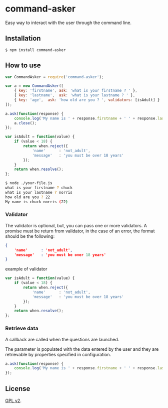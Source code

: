 command-asker
================

Easy way to interact with the user through the command line.

## Installation

    $ npm install command-asker
    
## How to use 

```js
var CommandAsker = require('command-asker');

var a = new CommandAsker([
    { key: 'firstname', ask: 'what is your firstname ? ' },
    { key: 'lastname',  ask: 'what is your lastname ? ' },
    { key: 'age',  ask: 'how old are you ? ', validators: [isAdult] }
]);

a.ask(function(response) {
    console.log('My name is ' + response.firstname + ' ' + response.lastname + ' (' + response.age + ')');
    a.close();
});

var isAdult = function(value) {
    if (value < 18) {
        return when.reject({
            'name'      : 'not_adult',
            'message'   : 'you must be over 18 years'
        });
    }
    return when.resolve();  
};
```

```sh
$ node ./your-file.js
what is your firstname ? chuck
what is your lastname ? norris
how old are you ? 22
My name is chuck norris (22)
```

### Validator 

The validator is optional, but, you can pass one or more validators.
A promise must be return from validator, in the case of an error, the format should be the following:

```json
{
    'name'      : 'not_adult',
    'message'   : 'you must be over 18 years'
}
```

example of validator

```js
var isAdult = function(value) {
    if (value < 18) {
        return when.reject({
            'name'      : 'not_adult',
            'message'   : 'you must be over 18 years'
        });
    }
    return when.resolve();  
};
```

### Retrieve data 

A callback are called when the questions are launched.

The parameter is populated with the data entered by the user and they are retrievable by properties specified in configuration.

```js
a.ask(function(response) {
    console.log('My name is ' + response.firstname + ' ' + response.lastname + ' (' + response.age + ')');
});
```

## License

[GPL v2](https://github.com/tsunammis/command-asker.js/blob/master/LICENSE).